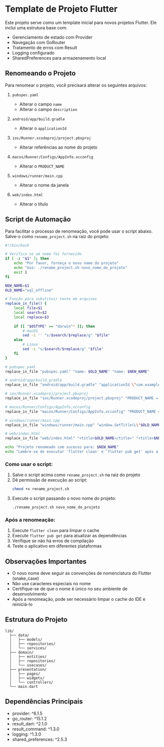 # Template de Projeto Flutter

Este projeto serve como um template inicial para novos projetos Flutter. Ele inclui uma estrutura base com:
- Gerenciamento de estado com Provider
- Navegação com GoRouter
- Tratamento de erros com Result
- Logging configurado
- SharedPreferences para armazenamento local

## Renomeando o Projeto

Para renomear o projeto, você precisará alterar os seguintes arquivos:

1. `pubspec.yaml`
   - Alterar o campo `name`
   - Alterar o campo `description`

2. `android/app/build.gradle`
   - Alterar o `applicationId`

3. `ios/Runner.xcodeproj/project.pbxproj`
   - Alterar referências ao nome do projeto

4. `macos/Runner/Configs/AppInfo.xcconfig`
   - Alterar o `PRODUCT_NAME`

5. `windows/runner/main.cpp`
   - Alterar o nome da janela

6. `web/index.html`
   - Alterar o título

## Script de Automação

Para facilitar o processo de renomeação, você pode usar o script abaixo. Salve-o como `rename_project.sh` na raiz do projeto:

```bash
#!/bin/bash

# Verifica se um nome foi fornecido
if [ -z "$1" ]; then
    echo "Por favor, forneça o novo nome do projeto"
    echo "Uso: ./rename_project.sh novo_nome_do_projeto"
    exit 1
fi

NEW_NAME=$1
OLD_NAME="sql_offline"

# Função para substituir texto em arquivos
replace_in_file() {
    local file=$1
    local search=$2
    local replace=$3
    
    if [[ "$OSTYPE" == "darwin"* ]]; then
        # macOS
        sed -i '' "s/$search/$replace/g" "$file"
    else
        # Linux
        sed -i "s/$search/$replace/g" "$file"
    fi
}

# pubspec.yaml
replace_in_file "pubspec.yaml" "name: $OLD_NAME" "name: $NEW_NAME"

# android/app/build.gradle
replace_in_file "android/app/build.gradle" "applicationId \"com.example.$OLD_NAME\"" "applicationId \"com.example.$NEW_NAME\""

# ios/Runner.xcodeproj/project.pbxproj
replace_in_file "ios/Runner.xcodeproj/project.pbxproj" "PRODUCT_NAME = $OLD_NAME" "PRODUCT_NAME = $NEW_NAME"

# macos/Runner/Configs/AppInfo.xcconfig
replace_in_file "macos/Runner/Configs/AppInfo.xcconfig" "PRODUCT_NAME = $OLD_NAME" "PRODUCT_NAME = $NEW_NAME"

# windows/runner/main.cpp
replace_in_file "windows/runner/main.cpp" "window.SetTitle(L\"$OLD_NAME\"" "window.SetTitle(L\"$NEW_NAME\""

# web/index.html
replace_in_file "web/index.html" "<title>$OLD_NAME</title>" "<title>$NEW_NAME</title>"

echo "Projeto renomeado com sucesso para: $NEW_NAME"
echo "Lembre-se de executar 'flutter clean' e 'flutter pub get' após a renomeação"
```

### Como usar o script:

1. Salve o script acima como `rename_project.sh` na raiz do projeto
2. Dê permissão de execução ao script:
   ```bash
   chmod +x rename_project.sh
   ```
3. Execute o script passando o novo nome do projeto:
   ```bash
   ./rename_project.sh novo_nome_do_projeto
   ```

### Após a renomeação:

1. Execute `flutter clean` para limpar o cache
2. Execute `flutter pub get` para atualizar as dependências
3. Verifique se não há erros de compilação
4. Teste o aplicativo em diferentes plataformas

## Observações Importantes

- O novo nome deve seguir as convenções de nomenclatura do Flutter (snake_case)
- Não use caracteres especiais no nome
- Certifique-se de que o nome é único no seu ambiente de desenvolvimento
- Após a renomeação, pode ser necessário limpar o cache do IDE e reiniciá-lo

## Estrutura do Projeto

```
lib/
  ├── data/
  │   ├── models/
  │   ├── repositories/
  │   └── services/
  ├── domain/
  │   ├── entities/
  │   ├── repositories/
  │   └── usecases/
  ├── presentation/
  │   ├── pages/
  │   ├── widgets/
  │   └── controllers/
  └── main.dart
```

## Dependências Principais

- provider: ^6.1.5
- go_router: ^15.1.2
- result_dart: ^2.1.0
- result_command: ^1.3.0
- logging: ^1.3.0
- shared_preferences: ^2.5.3
